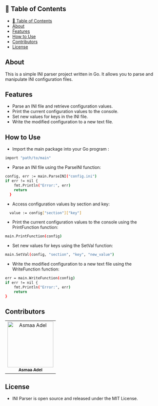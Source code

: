 ## 📝 Table of Contents

- [📝 Table of Contents](#-table-of-contents)
- [About ](#about-)
- [Features ](#features-)
- [How to Use ](#how-to-use-)
- [Contributors ](#contributors-)
- [License ](#license-)

## About <a name = "About"></a>

This is a simple INI parser project written in Go. It allows you to parse and manipulate INI configuration files.

## Features <a name = "Features"></a>

- Parse an INI file and retrieve configuration values.
- Print the current configuration values to the console.
- Set new values for keys in the INI file.
- Write the modified configuration to a new text file.

## How to Use <a name = "How-to-Use"></a>

- Import the main package into your Go program :

```sh
import "path/to/main"
```

- Parse an INI file using the ParseINI function:

```sh
config, err := main.ParseINI("config.ini")
if err != nil {
    fmt.Println("Error:", err)
    return
  }
```

- Access configuration values by section and key:

```sh
  value := config["section"]["key"]
```

- Print the current configuration values to the console using the PrintFunction function:

```sh
main.PrintFunction(config)
```

- Set new values for keys using the SetVal function:

```sh
main.SetVal(config, "section", "key", "new_value")
```

- Write the modified configuration to a new text file using the WriteFunction function:

```sh
err = main.WriteFunction(config)
if err != nil {
    fmt.Println("Error:", err)
    return
}
```

## Contributors <a name = "Contributors"></a>

<table>
  <tr>
    <td align="center">
    <a href="https://github.com/asmaaadel0" target="_black">
    <img src="https://avatars.githubusercontent.com/u/88618793?s=400&u=886a14dc5ef5c205a8e51942efe9665ed8fd4717&v=4" width="150px;" alt="Asmaa Adel"/>
    <br />
    <sub><b>Asmaa Adel</b></sub></a>
    
  </tr>
 </table>

## License <a name = "License"></a>

- INI Parser is open source and released under the MIT License.
